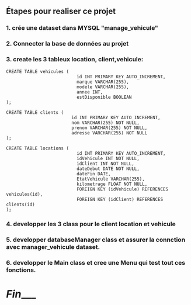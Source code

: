 ## Étapes pour realiser ce projet

### 1. crée une dataset dans MYSQL "manage_vehicule"
### 2. Connecter la base de données au projet
### 3. create les 3 tableux location, client,vehicule:
```mysql
CREATE TABLE vehicules (
                           id INT PRIMARY KEY AUTO_INCREMENT,
                           marque VARCHAR(255),
                           modele VARCHAR(255),
                           annee INT,
                           estDisponible BOOLEAN
);

CREATE TABLE clients (
                         id INT PRIMARY KEY AUTO_INCREMENT,
                         nom VARCHAR(255) NOT NULL,
                         prenom VARCHAR(255) NOT NULL,
                         adresse VARCHAR(255) NOT NULL
);

CREATE TABLE locations (
                           id INT PRIMARY KEY AUTO_INCREMENT,
                           idVehicule INT NOT NULL,
                           idClient INT NOT NULL,
                           dateDebut DATE NOT NULL,
                           dateFin DATE,
                           EtatVehicule VARCHAR(255),
                           kilometrage FLOAT NOT NULL,
                           FOREIGN KEY (idVehicule) REFERENCES vehicules(id),
                           FOREIGN KEY (idClient) REFERENCES clients(id)
);

```

### 4. developper les 3 class pour le client location et vehicule

### 5. developper databaseManager class et assurer la connction avec manager_vehicule dataset.

### 6. developper le Main class et cree une Menu qui test tout ces fonctions.

#  _______Fin__________